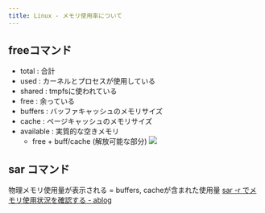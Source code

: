 ```yaml
---
title: Linux - メモリ使用率について
---
```

## freeコマンド
- total : 合計
- used : カーネルとプロセスが使用している
- shared : tmpfsに使われている
- free : 余っている
- buffers : バッファキャッシュのメモリサイズ
- cache : ページキャッシュのメモリサイズ
- available : 実質的な空きメモリ
	- free + buff/cache (解放可能な部分)
![](images/Pasted%20image%2020220511234524.png)
## sar コマンド
物理メモリ使用量が表示される = buffers, cacheが含まれた使用量
[sar -r でメモリ使用状況を確認する - ablog](https://yohei-a.hatenablog.jp/entry/20090322/1237744536)
